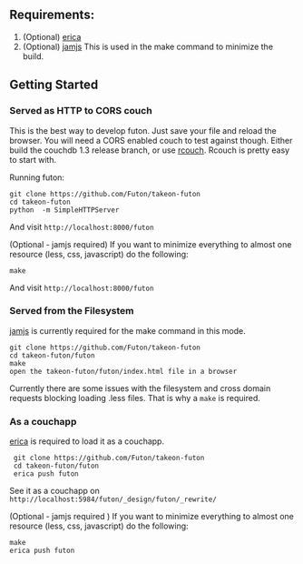Requirements:
--------------

 1. (Optional) [erica](https://github.com/benoitc/erica)
 2. (Optional) [jamjs](http://jamjs.org/docs) This is used in the make command to minimize the build.


Getting Started
---------------


### Served as HTTP to CORS couch

This is the best way to develop futon. Just save your file and reload the browser. You will need a CORS enabled couch to test against though.
Either build the couchdb 1.3 release branch, or use [rcouch](https://github.com/refuge/rcouch). Rcouch is pretty easy to start with.

Running futon:

    git clone https://github.com/Futon/takeon-futon
    cd takeon-futon
    python  -m SimpleHTTPServer

And visit  ```http://localhost:8000/futon```

(Optional - jamjs required)
If you want to minimize everything to almost one resource (less, css, javascript) do the following:

    make

And visit  ```http://localhost:8000/futon```

### Served from the Filesystem

[jamjs](http://jamjs.org/docs) is currently required for the make command in this mode.

    git clone https://github.com/Futon/takeon-futon
    cd takeon-futon/futon
    make
    open the takeon-futon/futon/index.html file in a browser

Currently there are some issues with the filesystem and cross domain requests blocking loading .less files. That is why a ```make``` is required.


### As a couchapp

[erica](https://github.com/benoitc/erica) is required to load it as a couchapp.

     git clone https://github.com/Futon/takeon-futon
     cd takeon-futon/futon
     erica push futon

See it as a couchapp on ```http://localhost:5984/futon/_design/futon/_rewrite/```

(Optional - jamjs required )
If you want to minimize everything to almost one resource (less, css, javascript) do the following:

    make
    erica push futon